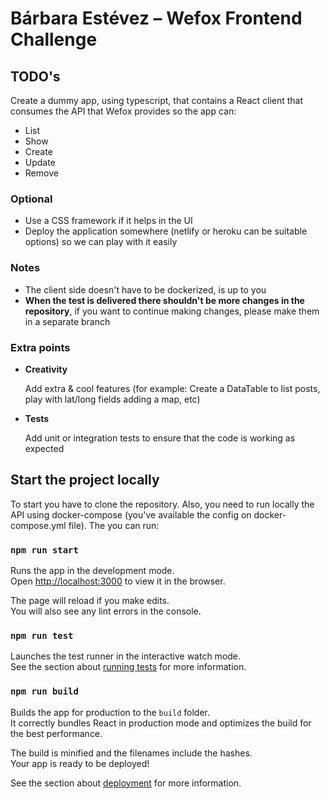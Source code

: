# Bárbara Estévez – Wefox Frontend Challenge

## TODO's
Create a dummy app, using typescript, that contains a React client that consumes the API that Wefox provides so the app can:
- List
- Show
- Create
- Update
- Remove

### Optional
- Use a CSS framework if it helps in the UI
- Deploy the application somewhere (netlify or heroku can be suitable options) so we can play with it easily

### Notes
- The client side doesn't have to be dockerized, is up to you
- **When the test is delivered there shouldn't be more changes in the repository**, if you want to continue making changes, please make them in a separate branch

### Extra points
- **Creativity**

    Add extra & cool features (for example: Create a DataTable to list posts, play with lat/long fields adding a map, etc)


- **Tests**
    
    Add unit or integration tests to ensure that the code is working as expected

## Start the project locally

To start you have to clone the repository. 
Also, you need to run locally the API using docker-compose (you've available the config on docker-compose.yml file).
The you can run:

### `npm run start`

Runs the app in the development mode.\
Open [http://localhost:3000](http://localhost:3000) to view it in the browser.

The page will reload if you make edits.\
You will also see any lint errors in the console.

### `npm run test`

Launches the test runner in the interactive watch mode.\
See the section about [running tests](https://facebook.github.io/create-react-app/docs/running-tests) for more information.

### `npm run build`

Builds the app for production to the `build` folder.\
It correctly bundles React in production mode and optimizes the build for the best performance.

The build is minified and the filenames include the hashes.\
Your app is ready to be deployed!

See the section about [deployment](https://facebook.github.io/create-react-app/docs/deployment) for more information.
